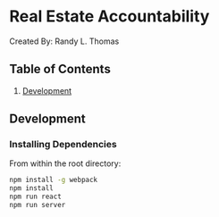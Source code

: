 # Real Estate Accountability
Created By: Randy L. Thomas

## Table of Contents

1. [Development](#development)

## Development

### Installing Dependencies

From within the root directory:

```sh
npm install -g webpack
npm install
npm run react
npm run server
```
